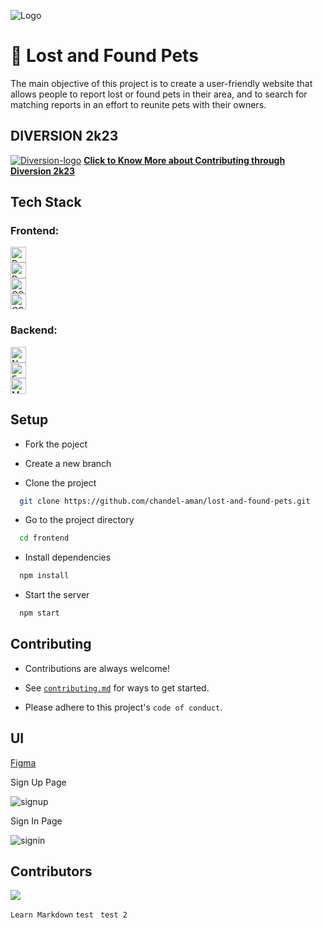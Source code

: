 ![Logo](https://user-images.githubusercontent.com/97614113/215878302-c47ee2ba-1b44-4fe9-8b98-20becadb6fa1.png)

# 🐾 Lost and Found Pets

The main objective of this project is to create a user-friendly website that allows people to report lost or found pets in their area, and to search for matching reports in an effort to reunite pets with their owners.





## DIVERSION 2k23
<a href="https://diversion.tech" alt="diversion2k23">![Diversion-logo](https://user-images.githubusercontent.com/97614113/215878759-401341b3-0f3e-4db3-b816-0c5e06af0fe2.png)</a>
[**Click to Know More about Contributing through Diversion 2k23**](diversion2k23.md)
## Tech Stack

### Frontend:

  <a href="https://github.com/facebook/react">
    <img alt="React" src="https://img.shields.io/badge/React-16.x-61DAFB.svg?style=flat&logo=react" height=25px>
  </a> <br>
  <a href="https://github.com/reduxjs/redux">
    <img alt="Redux" src="https://img.shields.io/badge/Redux-4.0.x-764ABC.svg?style=flat&logo=redux" height=25px>
  </a> <br>
  <a href="https://developer.mozilla.org/en-US/docs/Web/CSS">
    <img alt="CSS" src="https://img.shields.io/badge/CSS-3-1572B6.svg?style=flat&logo=css3" height=25px>
  </a> <br
  <a href="https://github.com/css-modules/css-modules">
    <img alt="CSS Modules" src="https://img.shields.io/badge/CSS%20Modules-v5.x-29b6f6.svg?style=flat&logo=css-modules" height=25px>
  </a>



### Backend:

  <a href="https://nodejs.org/">
    <img alt="Node.js" src="https://img.shields.io/badge/Node.js-14.x-339933.svg?style=flat&logo=node.js" height=25px>
  </a> <br>
  <a href="https://expressjs.com/">
    <img alt="Express" src="https://img.shields.io/badge/Express-4.x-19CEE6.svg?style=flat&logo=express" height=25px>
  </a> <br>
  <a href="https://www.mongodb.com/">
    <img alt="MongoDB" src="https://img.shields.io/badge/MongoDB-4.x-47A248.svg?style=flat&logo=mongodb" height=25px>
  </a>




## Setup

+ Fork the poject

+ Create a new branch  

+ Clone the project

```bash
  git clone https://github.com/chandel-aman/lost-and-found-pets.git
```

+ Go to the project directory

```bash
  cd frontend
```

+ Install dependencies

```bash
  npm install
```

+ Start the server

```bash
  npm start
```

## Contributing

+ Contributions are always welcome!

+ See [`contributing.md`](https://github.com/chandel-aman/lost-and-found-pets/blob/master/contribution.md) for ways to get started.

+ Please adhere to this project's `code of conduct`.

## UI

[Figma](https://www.figma.com/file/SnJ2Rzpy1KtgZfqePy3aka/lnfp?node-id=0%3A1&t=wI1uSeu3Z4SCGCJA-1)

Sign Up Page

![signup](https://user-images.githubusercontent.com/97614113/215884631-bda45061-e841-4ea0-9dee-fde6022a1bc3.png)

Sign In Page

![signin](https://user-images.githubusercontent.com/97614113/215885176-2c112f94-07fe-4ed7-b259-6ebbe7e9869a.png)

## Contributors

<a href="https://github.com/chandel-aman/lost-and-found-pets/graphs/contributors">
  <img src="https://contrib.rocks/image?repo=chandel-aman/lost-and-found-pets" />
</a>

``` Learn Markdown ```
``` test ```
``` test 2```

